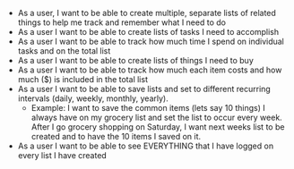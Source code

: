 - As a user, I want to be able to create multiple, separate lists of related things to help me track and remember what I need to do
- As a user I want to be able to create lists of tasks I need to accomplish
- As a user I want to be able to track how much time I spend on individual tasks and on the total list
- As a user I want to be able to create lists of things I need to buy
- As a user I want to be able to track how much each item costs and how much ($) is included in the total list
- As a user I want to be able to save lists and set to different recurring intervals (daily, weekly, monthly, yearly).
    - Example: I want to save the common items (lets say 10 things) I always have on my grocery list and set the list to occur every week.  After I go grocery shopping on Saturday, I want next weeks list to be created and to have the 10 items I saved on it.
- As a user I want to be able to see EVERYTHING that I have logged on every list I have created
